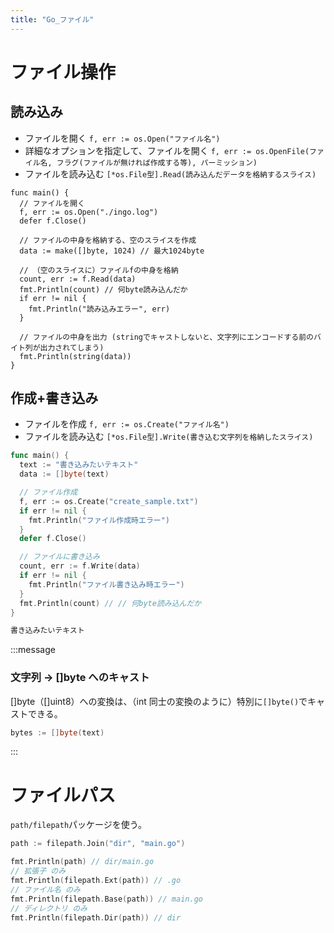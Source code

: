 ```yaml
---
title: "Go_ファイル"
---
```


# ファイル操作

## 読み込み

- ファイルを開く
  `f, err := os.Open("ファイル名")`
- 詳細なオプションを指定して、ファイルを開く
  `f, err := os.OpenFile(ファイル名, フラグ(ファイルが無ければ作成する等), パーミッション)`
- ファイルを読み込む
  `[*os.File型].Read(読み込んだデータを格納するスライス)`

```go:読み込み
func main() {
  // ファイルを開く
  f, err := os.Open("./ingo.log")
  defer f.Close()

  // ファイルの中身を格納する、空のスライスを作成
  data := make([]byte, 1024) // 最大1024byte

  // （空のスライスに）ファイルfの中身を格納
  count, err := f.Read(data)
  fmt.Println(count) // 何byte読み込んだか
  if err != nil {
    fmt.Println("読み込みエラー", err)
  }

  // ファイルの中身を出力 (stringでキャストしないと、文字列にエンコードする前のバイト列が出力されてしまう)
  fmt.Println(string(data))
}
```

## 作成+書き込み

- ファイルを作成
  `f, err := os.Create("ファイル名")`
- ファイルを読み込む
  `[*os.File型].Write(書き込む文字列を格納したスライス)`

```go
func main() {
  text := "書き込みたいテキスト"
  data := []byte(text)

  // ファイル作成
  f, err := os.Create("create_sample.txt")
  if err != nil {
    fmt.Println("ファイル作成時エラー")
  }
  defer f.Close()

  // ファイルに書き込み
  count, err := f.Write(data)
  if err != nil {
    fmt.Println("ファイル書き込み時エラー")
  }
  fmt.Println(count) // // 何byte読み込んだか
}
```

```txt:create_sample.txt
書き込みたいテキスト
```

:::message

### 文字列 → []byte へのキャスト

[]byte（[]uint8）への変換は、（int 同士の変換のように）特別に`[]byte()`でキャストできる。

```go
bytes := []byte(text)
```

:::

# ファイルパス

`path/filepath`パッケージを使う。

```go
path := filepath.Join("dir", "main.go")

fmt.Println(path) // dir/main.go
// 拡張子 のみ
fmt.Println(filepath.Ext(path)) // .go
// ファイル名 のみ
fmt.Println(filepath.Base(path)) // main.go
// ディレクトリ のみ
fmt.Println(filepath.Dir(path)) // dir
```
